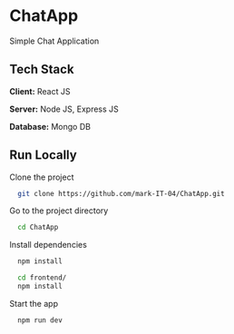 # ChatApp
Simple Chat Application

## Tech Stack

**Client:** React JS

**Server:** Node JS, Express JS

**Database:** Mongo DB

## Run Locally

Clone the project

```bash
  git clone https://github.com/mark-IT-04/ChatApp.git
```

Go to the project directory

```bash
  cd ChatApp
```

Install dependencies

```bash
  npm install
```

```bash
  cd frontend/
  npm install
```

Start the app

```bash
  npm run dev
```

